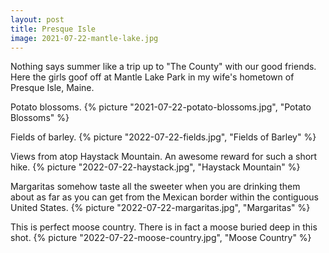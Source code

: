 ```yaml
---
layout: post
title: Presque Isle
image: 2021-07-22-mantle-lake.jpg
---
```


Nothing says summer like a trip up to "The County" with our good friends. Here the girls goof off at Mantle Lake Park
in my wife's hometown of Presque Isle, Maine. 

<!--more-->

Potato blossoms. 
{% picture "2021-07-22-potato-blossoms.jpg", "Potato Blossoms" %}

Fields of barley.
{% picture "2022-07-22-fields.jpg", "Fields of Barley" %}

Views from atop Haystack Mountain. An awesome reward for such a short hike. 
{% picture "2022-07-22-haystack.jpg", "Haystack Mountain" %}

Margaritas somehow taste all the sweeter when you are drinking them about as far as you can get
from the Mexican border within the contiguous United States.
{% picture "2022-07-22-margaritas.jpg", "Margaritas" %}

This is perfect moose country. There is in fact a moose buried deep in this shot. 
{% picture "2022-07-22-moose-country.jpg", "Moose Country" %}



